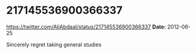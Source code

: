 # 217145536900366337
https://twitter.com/AliAbdaal/status/217145536900366337
**Date:** 2012-06-25

Sincerely regret taking general studies
